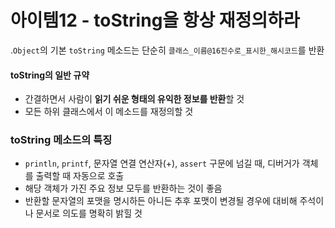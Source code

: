 # 아이템12 - toString을 항상 재정의하라

.```Object```의 기본 ```toString``` 메소드는 단순히 ```클래스_이름@16진수로_표시한_해시코드```를 반환

#### toString의 일반 규약
- 간결하면서 사람이 **읽기 쉬운 형태의 유익한 정보를 반환**할 것
- 모든 하위 클래스에서 이 메소드를 재정의할 것

### toString 메소드의 특징
- ```println```, ```printf```, 문자열 연결 연산자(+), ```assert``` 구문에 넘길 때, 디버거가 객체를 출력할 때 자동으로 호출
- 해당 객체가 가진 주요 정보 모두를 반환하는 것이 좋음
- 반환할 문자열의 포맷을 명시하든 아니든 추후 포맷이 변경될 경우에 대비해 주석이나 문서로 의도를 명확히 밝힐 것
